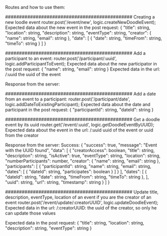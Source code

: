 Routes and how to use them:

##############################################
Creating a new loodle event
router.post('/event/new', logic.createNewDoodleEvent);
Expected data about the new event in the post request:
{
	"title": string,
    "location": string,
    "description": string,
    "eventType": string,
    "creator": {
        "name": string,
	    "email": string
    },
    "date": [
    	{
    	"date": string,
        "timeFrom": string,
        "timeTo": string
    	}
    ]
}

##############################################
Add a participant to an event:
router.post('/participant/:uuid', logic.addParticipantToEvent);
Expected data about the new participator in the post request:
{
	"name": string,
	"email": string
}
Expected data in the url: 
/:uuid 
the uuid of the event

Response from the server:

##############################################
Add a date from an event to a participant:
router.post('/participant/date', logic.addDateToExistingParticipant);
Expected data about the date and participant in the post request:
{
    "participantId": string,
    "dateId": string
}

##############################################
Get a doodle event by its uuid
router.get('/event/:uuid', logic.getDoodleEventByUUID);
Expected data about the event in the url:
/:uuid
uuid of the event or uuid from the creator

Response from the server:
Success:
{
    "success": true,
    "message": "Event with the UUID found",
    "data": [
        {
            "creatorAccess": boolean,
            "title": string,
            "description": string,
            "isActive": true,
            "eventType": string,
            "location": string,
            "numberParticipants": number,
            "creator": {
                "name": string,
                "email": string
            },
            "participants": [
                {
                    "participantId": string,
                    "name": string,
                    "email": string,
                    "dates": [
                        {
                            "dateId": string,
                            "participates": boolean
                        }
                    ]
                }
            ],
            "dates": [
                {
                    "dateId": string,
                    "date": string,
                    "timeFrom": string,
                    "timeTo": string
                },
            ],
            "uuid": string,
            "url": string,
            "timestamp": string
        }
    ]
}





##############################################
Update title, description, eventType, location of an event if you are the creator of an event
router.post('/event/update/:creatorUUID', logic.updateDoodleEvent);
Expected data in the url:
/:creatorUUID:
the uuid of the creator, so only he can update those values

Expected data in the post request:
{
	"title": string,
    "location": string,
    "description": string,
    "eventType": string
}
